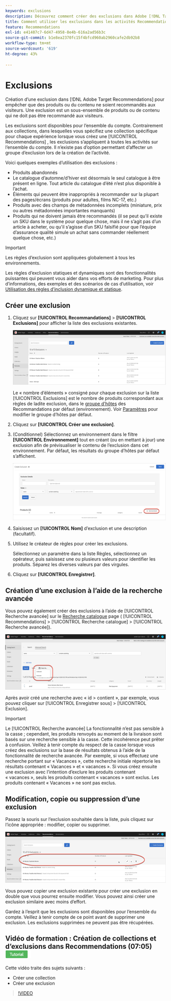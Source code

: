 ```yaml
---
keywords: exclusions
description: Découvrez comment créer des exclusions dans Adobe [!DNL Target] Recommendations pour empêcher que des produits ou du contenu ne soient recommandés aux visiteurs.
title: Comment utiliser les exclusions dans les activités Recommendations ?
feature: Recommendations
exl-id: e41487c7-6d47-4958-8e4b-616a2ad56b3c
source-git-commit: b1e8ea2370fc15f4bfcd960ab2960cafe2db92b8
workflow-type: tm+mt
source-wordcount: '619'
ht-degree: 43%

---
```


# Exclusions

Création d’une exclusion dans [!DNL Adobe Target Recommendations] pour empêcher que des produits ou du contenu ne soient recommandés aux visiteurs. Une exclusion est un sous-ensemble de produits ou de contenu qui ne doit pas être recommandé aux visiteurs.

Les exclusions sont disponibles pour l’ensemble du compte. Contrairement aux collections, dans lesquelles vous spécifiez une collection spécifique pour chaque expérience lorsque vous créez une [!UICONTROL Recommendations] , les exclusions s’appliquent à toutes les activités sur l’ensemble du compte. Il n’existe pas d’option permettant d’affecter un groupe d’exclusion lors de la création de l’activité.

Voici quelques exemples d’utilisation des exclusions :

* Produits abandonnés
* Le catalogue d’automne/d’hiver est désormais le seul catalogue à être présent en ligne. Tout article du catalogue d’été n’est plus disponible à l’achat.
* Éléments qui peuvent être inappropriés à recommander sur la plupart des pages/écrans (produits pour adultes, films NC-17, etc.)
* Produits avec des champs de métadonnées incomplets (miniature, prix ou autres métadonnées importantes manquants)
* Produits qui ne doivent jamais être recommandés (il se peut qu’il existe un SKU dans le système pour quelque chose, mais il ne s’agit pas d’un article à acheter, ou qu’il s’agisse d’un SKU falsifié pour que l’équipe d’assurance qualité simule un achat sans commander réellement quelque chose, etc.)

>[!IMPORTANT]
>
>Les règles d’exclusion sont appliquées globalement à tous les environnements.
>
>Les règles d’exclusion statiques et dynamiques sont des fonctionnalités puissantes qui peuvent vous aider dans vos efforts de marketing. Pour plus d’informations, des exemples et des scénarios de cas d’utilisation, voir [Utilisation des règles d’inclusion dynamique et statique](/help/main/c-recommendations/c-algorithms/use-dynamic-and-static-inclusion-rules.md#concept_4CB5C0FA705D4E449BD0B37B3D987F9F).

## Créer une exclusion

1. Cliquez sur **[!UICONTROL Recommandations]** > **[!UICONTROL Exclusions]** pour afficher la liste des exclusions existantes. 

   ![](assets/exclusions_list.png)

   Le « nombre d’éléments » consigné pour chaque exclusion sur la liste [!UICONTROL Exclusions] est le nombre de produits correspondant aux règles de ladite exclusion, dans le [groupe d’hôtes](/help/main/administrating-target/hosts.md) des Recommandations par défaut (environnement). Voir [Paramètres](https://developer.adobe.com/target/implement/recommendations/) pour modifier le groupe d’hôtes par défaut.

1. Cliquez sur **[!UICONTROL Créer une exclusion]**.

1. (Conditionnel) Sélectionnez un environnement dans le filtre **[!UICONTROL Environnement]** tout en créant (ou en mettant à jour) une exclusion afin de prévisualiser le contenu de l’exclusion dans cet environnement. Par défaut, les résultats du groupe d’hôtes par défaut s’affichent.

   ![Créer une exclusion](/help/main/c-recommendations/c-products/assets/CreateExclusion.png)

1. Saisissez un **[!UICONTROL Nom]** d’exclusion et une description (facultatif).

1. Utilisez le créateur de règles pour créer les exclusions.

   Sélectionnez un paramètre dans la liste Règles, sélectionnez un opérateur, puis saisissez une ou plusieurs valeurs pour identifier les produits. Séparez les diverses valeurs par des virgules.

1. Cliquez sur **[!UICONTROL Enregistrer]**.

## Création d’une exclusion à l’aide de la recherche avancée

Vous pouvez également créer des exclusions à l’aide de [!UICONTROL Recherche avancée] sur le [Recherche catalogue](/help/main/c-recommendations/c-products/catalog-search.md#save-as) page ( [!UICONTROL Recommendations] > [!UICONTROL Recherche catalogue] > [!UICONTROL Recherche avancée]).

![Enregistrer sous, boîte de dialogue](/help/main/c-recommendations/c-products/assets/save-as.png)

Après avoir créé une recherche avec « id > contient », par exemple, vous pouvez cliquer sur [!UICONTROL Enregistrer sous] > [!UICONTROL Exclusion].

>[!IMPORTANT]
>
>Le [!UICONTROL Recherche avancée] La fonctionnalité n’est pas sensible à la casse ; cependant, les produits renvoyés au moment de la livraison sont basés sur une recherche sensible à la casse. Cette incohérence peut prêter à confusion. Veillez à tenir compte du respect de la casse lorsque vous créez des exclusions sur la base de résultats obtenus à l’aide de la fonctionnalité de recherche avancée. Par exemple, si vous effectuez une recherche portant sur « Vacances », cette recherche initiale répertorie les résultats contenant « Vacances » et « vacances ». Si vous créez ensuite une exclusion avec l’intention d’exclure les produits contenant « vacances », seuls les produits contenant « vacances » sont exclus. Les produits contenant « Vacances » ne sont pas exclus.

## Modification, copie ou suppression d’une exclusion

Passez la souris sur l’exclusion souhaitée dans la liste, puis cliquez sur l’icône appropriée : modifier, copier ou supprimer.

![Icônes de survol pour une exclusion](/help/main/c-recommendations/c-products/assets/hover-exclusions.png)

Vous pouvez copier une exclusion existante pour créer une exclusion en double que vous pourrez ensuite modifier. Vous pouvez ainsi créer une exclusion similaire avec moins d’effort.

Gardez à l’esprit que les exclusions sont disponibles pour l’ensemble du compte. Veillez à tenir compte de ce point avant de supprimer une exclusion. Les exclusions supprimées ne peuvent pas être récupérées.

## Vidéo de formation : Création de collections et d’exclusions dans Recommendations (07:05) ![Badge du tutoriel](/help/main/assets/tutorial.png)

Cette vidéo traite des sujets suivants :

* Créer une collection
* Créer une exclusion

>[!VIDEO](https://video.tv.adobe.com/v/27689)
